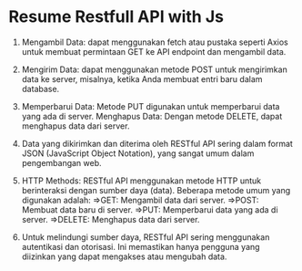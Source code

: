 # Resume Restfull API with Js

1. Mengambil Data:  dapat menggunakan fetch atau pustaka seperti Axios untuk membuat permintaan GET ke API endpoint dan mengambil data.
2. Mengirim Data: dapat menggunakan metode POST untuk mengirimkan data ke server, misalnya, ketika Anda membuat entri baru dalam database.
3. Memperbarui Data: Metode PUT digunakan untuk memperbarui data yang ada di server.
Menghapus Data: Dengan metode DELETE, dapat menghapus data dari server.
4. Data yang dikirimkan dan diterima oleh RESTful API sering dalam format JSON (JavaScript Object Notation), yang sangat umum dalam pengembangan web.

5. HTTP Methods:
RESTful API menggunakan metode HTTP untuk berinteraksi dengan sumber daya (data). Beberapa metode umum yang digunakan adalah:
=>GET: Mengambil data dari server.
=>POST: Membuat data baru di server.
=>PUT: Memperbarui data yang ada di server.
=>DELETE: Menghapus data dari server.

6. Untuk melindungi sumber daya, RESTful API sering menggunakan autentikasi dan otorisasi. Ini memastikan hanya pengguna yang diizinkan yang dapat mengakses atau mengubah data.